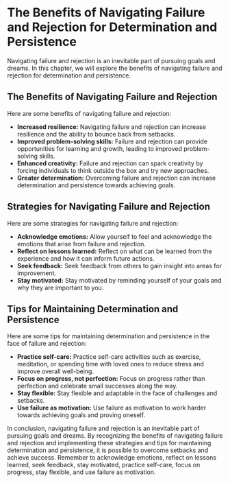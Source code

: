 The Benefits of Navigating Failure and Rejection for Determination and Persistence
===============================================================================================================================

Navigating failure and rejection is an inevitable part of pursuing goals and dreams. In this chapter, we will explore the benefits of navigating failure and rejection for determination and persistence.

The Benefits of Navigating Failure and Rejection
------------------------------------------------

Here are some benefits of navigating failure and rejection:

* **Increased resilience:** Navigating failure and rejection can increase resilience and the ability to bounce back from setbacks.
* **Improved problem-solving skills:** Failure and rejection can provide opportunities for learning and growth, leading to improved problem-solving skills.
* **Enhanced creativity:** Failure and rejection can spark creativity by forcing individuals to think outside the box and try new approaches.
* **Greater determination:** Overcoming failure and rejection can increase determination and persistence towards achieving goals.

Strategies for Navigating Failure and Rejection
-----------------------------------------------

Here are some strategies for navigating failure and rejection:

* **Acknowledge emotions:** Allow yourself to feel and acknowledge the emotions that arise from failure and rejection.
* **Reflect on lessons learned:** Reflect on what can be learned from the experience and how it can inform future actions.
* **Seek feedback:** Seek feedback from others to gain insight into areas for improvement.
* **Stay motivated:** Stay motivated by reminding yourself of your goals and why they are important to you.

Tips for Maintaining Determination and Persistence
--------------------------------------------------

Here are some tips for maintaining determination and persistence in the face of failure and rejection:

* **Practice self-care:** Practice self-care activities such as exercise, meditation, or spending time with loved ones to reduce stress and improve overall well-being.
* **Focus on progress, not perfection:** Focus on progress rather than perfection and celebrate small successes along the way.
* **Stay flexible:** Stay flexible and adaptable in the face of challenges and setbacks.
* **Use failure as motivation:** Use failure as motivation to work harder towards achieving goals and proving oneself.

In conclusion, navigating failure and rejection is an inevitable part of pursuing goals and dreams. By recognizing the benefits of navigating failure and rejection and implementing these strategies and tips for maintaining determination and persistence, it is possible to overcome setbacks and achieve success. Remember to acknowledge emotions, reflect on lessons learned, seek feedback, stay motivated, practice self-care, focus on progress, stay flexible, and use failure as motivation.
